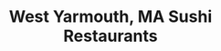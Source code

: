 ---
layout: city
title: West Yarmouth, MA Sushi Restaurants
permalink: /massachusetts/west-yarmouth/
stateAbbr: MA
stateName: Massachusetts
cityName: West Yarmouth
---